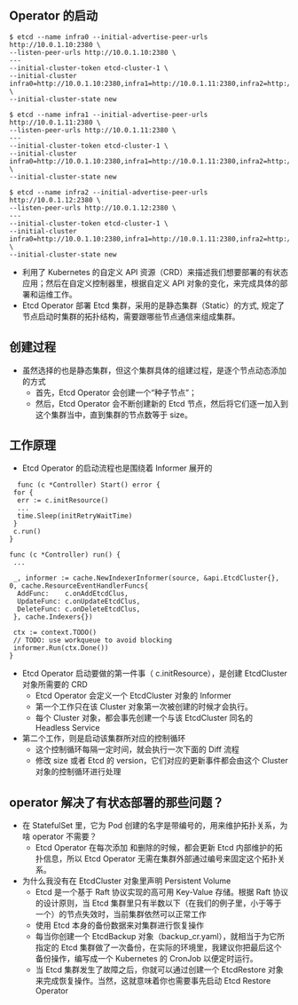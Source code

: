 <!--
 * @Description:
 * @version:
 * @Author: zhu733756
 * @Date: 2020-09-04 16:51:37
 * @LastEditors: zhu733756
 * @LastEditTime: 2020-09-04 17:36:01
-->

## Operator 的启动

```shell 静态启动
$ etcd --name infra0 --initial-advertise-peer-urls http://10.0.1.10:2380 \
--listen-peer-urls http://10.0.1.10:2380 \
---
--initial-cluster-token etcd-cluster-1 \
--initial-cluster infra0=http://10.0.1.10:2380,infra1=http://10.0.1.11:2380,infra2=http://10.0.1.12:2380 \
--initial-cluster-state new

$ etcd --name infra1 --initial-advertise-peer-urls http://10.0.1.11:2380 \
--listen-peer-urls http://10.0.1.11:2380 \
---
--initial-cluster-token etcd-cluster-1 \
--initial-cluster infra0=http://10.0.1.10:2380,infra1=http://10.0.1.11:2380,infra2=http://10.0.1.12:2380 \
--initial-cluster-state new

$ etcd --name infra2 --initial-advertise-peer-urls http://10.0.1.12:2380 \
--listen-peer-urls http://10.0.1.12:2380 \
---
--initial-cluster-token etcd-cluster-1 \
--initial-cluster infra0=http://10.0.1.10:2380,infra1=http://10.0.1.11:2380,infra2=http://10.0.1.12:2380 \
--initial-cluster-state new
```

- 利用了 Kubernetes 的自定义 API 资源（CRD）来描述我们想要部署的有状态应用；然后在自定义控制器里，根据自定义 API 对象的变化，来完成具体的部署和运维工作。
- Etcd Operator 部署 Etcd 集群，采用的是静态集群（Static）的方式, 规定了节点启动时集群的拓扑结构，需要跟哪些节点通信来组成集群。

## 创建过程

- 虽然选择的也是静态集群，但这个集群具体的组建过程，是逐个节点动态添加的方式
  - 首先，Etcd Operator 会创建一个“种子节点”；
  - 然后，Etcd Operator 会不断创建新的 Etcd 节点，然后将它们逐一加入到这个集群当中，直到集群的节点数等于 size。

## 工作原理

- Etcd Operator 的启动流程也是围绕着 Informer 展开的

```
  func (c *Controller) Start() error {
 for {
  err := c.initResource()
  ...
  time.Sleep(initRetryWaitTime)
 }
 c.run()
}

func (c *Controller) run() {
 ...

 _, informer := cache.NewIndexerInformer(source, &api.EtcdCluster{}, 0, cache.ResourceEventHandlerFuncs{
  AddFunc:    c.onAddEtcdClus,
  UpdateFunc: c.onUpdateEtcdClus,
  DeleteFunc: c.onDeleteEtcdClus,
 }, cache.Indexers{})

 ctx := context.TODO()
 // TODO: use workqueue to avoid blocking
 informer.Run(ctx.Done())
}
```

- Etcd Operator 启动要做的第一件事（ c.initResource），是创建 EtcdCluster 对象所需要的 CRD
  - Etcd Operator 会定义一个 EtcdCluster 对象的 Informer
  - 第一个工作只在该 Cluster 对象第一次被创建的时候才会执行。
  - 每个 Cluster 对象，都会事先创建一个与该 EtcdCluster 同名的 Headless Service
- 第二个工作，则是启动该集群所对应的控制循环
  - 这个控制循环每隔一定时间，就会执行一次下面的 Diff 流程
  - 修改 size 或者 Etcd 的 version，它们对应的更新事件都会由这个 Cluster 对象的控制循环进行处理

## operator 解决了有状态部署的那些问题？

- 在 StatefulSet 里，它为 Pod 创建的名字是带编号的，用来维护拓扑关系，为啥 operator 不需要？
  - Etcd Operator 在每次添加 和删除的时候，都会更新 Etcd 内部维护的拓扑信息，所以 Etcd Operator 无需在集群外部通过编号来固定这个拓扑关系。
- 为什么我没有在 EtcdCluster 对象里声明 Persistent Volume
  - Etcd 是一个基于 Raft 协议实现的高可用 Key-Value 存储。根据 Raft 协议的设计原则，当 Etcd 集群里只有半数以下（在我们的例子里，小于等于一个）的节点失效时，当前集群依然可以正常工作
  - 使用 Etcd 本身的备份数据来对集群进行恢复操作
  - 每当你创建一个 EtcdBackup 对象（backup_cr.yaml），就相当于为它所指定的 Etcd 集群做了一次备份，在实际的环境里，我建议你把最后这个备份操作，编写成一个 Kubernetes 的 CronJob 以便定时运行。
  - 当 Etcd 集群发生了故障之后，你就可以通过创建一个 EtcdRestore 对象来完成恢复操作。当然，这就意味着你也需要事先启动 Etcd Restore Operator
